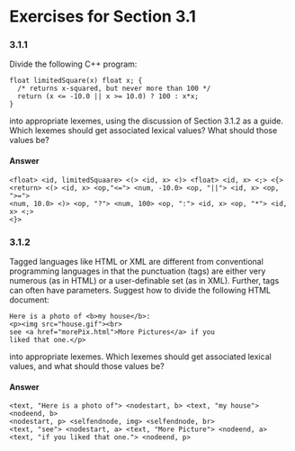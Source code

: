 # Exercises for Section 3.1

### 3.1.1

Divide the following C++ program:

```
float limitedSquare(x) float x; {
  /* returns x-squared, but never more than 100 */
  return (x <= -10.0 || x >= 10.0) ? 100 : x*x;
}
```

into appropriate lexemes, using the discussion of Section 3.1.2 as a guide.
Which lexemes should get associated lexical values? What should those values be?

#### Answer

```
<float> <id, limitedSquaare> <(> <id, x> <)> <float> <id, x> <;> <{>
<return> <(> <id, x> <op,"<="> <num, -10.0> <op, "||"> <id, x> <op, ">=">
<num, 10.0> <)> <op, "?"> <num, 100> <op, ":"> <id, x> <op, "*"> <id, x> <;>
<}>
```

### 3.1.2

Tagged languages like HTML or XML are different from conventional programming
languages in that the punctuation (tags) are either very numerous (as in HTML)
or a user-definable set (as in XML). Further, tags can often have parameters.
Suggest how to divide the following HTML document:

```
Here is a photo of <b>my house</b>:
<p><img src="house.gif"><br>
see <a href="morePix.html">More Pictures</a> if you
liked that one.</p>
```

into appropriate lexemes. Which lexemes should get associated lexical values, and what should those values be?

#### Answer

```
<text, "Here is a photo of"> <nodestart, b> <text, "my house"> <nodeend, b>
<nodestart, p> <selfendnode, img> <selfendnode, br>
<text, "see"> <nodestart, a> <text, "More Picture"> <nodeend, a>
<text, "if you liked that one."> <nodeend, p>
```
